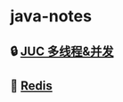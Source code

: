 # java-notes

## :lock: [JUC 多线程&并发](https://github.com/CheneyKwok/java-notes/blob/main/notes/juc/JUC.md)
## :key: [Redis](https://github.com/CheneyKwok/java-notes/blob/main/notes/redis/redis.md)
 
